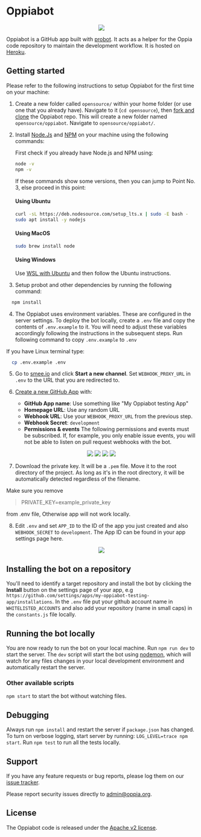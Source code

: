 # Oppiabot

<p align="center">
    <img src="images/oppiabot-display-image.png">
</p>

Oppiabot is a GitHub app built with [probot](https://github.com/probot/probot). It acts as a helper for the Oppia code repository to maintain the development workflow. It is hosted on [Heroku](https://www.heroku.com/).


## Getting started

Please refer to the following instructions to setup Oppiabot for the first time on your machine:

1. Create a new folder called `opensource/` within your home folder (or use one that you already have). Navigate to it (`cd opensource`), then [fork and clone](https://help.github.com/articles/fork-a-repo/) the Oppiabot repo. This will create a new folder named `opensource/oppiabot`. Navigate to `opensource/oppiabot/`.

2. Install [Node.Js](https://nodejs.org/) and [NPM](https://www.npmjs.com/) on your machine using the following commands:

    First check if you already have Node.js and NPM using:
    ```bash
    node -v
    npm -v
    ```
    If these commands show some versions, then you can jump to Point No. 3, else proceed in this point:
    #### Using Ubuntu
    ```bash
    curl -sL https://deb.nodesource.com/setup_lts.x | sudo -E bash -
    sudo apt install -y nodejs
    ```
       
    #### Using MacOS
    ```bash
    sudo brew install node
    ```

    #### Using Windows
    Use [WSL with Ubuntu](https://learn.microsoft.com/en-us/windows/wsl/install) and then follow the Ubuntu instructions.
    
3. Setup probot and other dependencies by running the following command:
  ```bash
    npm install
  ```

4. The Oppiabot uses environment variables. These are configured in the server settings. To deploy the bot locally, create a `.env` file and copy the contents of `.env.example` to it. You will need to adjust these variables accordingly following the instructions in the subsequent steps. Run following command to copy `.env.example` to `.env`

If you have Linux terminal type:
  ```bash
    cp .env.example .env
  ```

5. Go to [smee.io](https://smee.io/) and click **Start a new channel**. Set `WEBHOOK_PROXY_URL` in `.env` to the URL that you are redirected to.

6. [Create a new GitHub App](https://github.com/settings/apps/new) with:
    * **GitHub App name**: Use something like "My Oppiabot testing App"
    * **Homepage URL**: Use any random URL
    * **Webhook URL**: Use your `WEBHOOK_PROXY_URL` from the previous step.
    * **Webhook Secret**: `development`
    * **Permissions & events** The following permissions and events must be subscribed. If, for example, you only enable issue events, you will not be able to listen on pull request webhooks with the bot.

<p align="center">
  <img src="images/docs/repository_permissions.png">
  <img src="images/docs/organization_permissions.png">
  <img src="images/docs/account_permissions.png">
  <img src="images/docs/events.png">
</p>

7. Download the private key. It will be a `.pem` file. Move it to the root directory of the project. As long as it's in the root directory, it will be automatically detected regardless of the filename.

Make sure you remove
 > PRIVATE_KEY=example_private_key

from .env file, Otherwise app will not work locally.

8. Edit `.env` and set `APP_ID` to the ID of the app you just created and also `WEBHOOK_SECRET` to `development`. The App ID can be found in your app settings page here.

<p align="center">
    <img src="images/docs/sample_app_id.png">
</p>


## Installing the bot on a repository

You'll need to identify a target repository and install the bot by clicking the **Install** button on the settings page of your app, e.g `https://github.com/settings/apps/my-oppiabot-testing-app/installations`. In the `.env` file put your github account name in `WHITELISTED_ACCOUNTS` and also add your repository (name in small caps) in the `constants.js` file locally.


## Running the bot locally

You are now ready to run the bot on your local machine. Run `npm run dev` to start the server.
The `dev` script will start the bot using [nodemon](https://github.com/remy/nodemon#nodemon), which will watch for any files changes in your local development environment and automatically restart the server.

### Other available scripts

`npm start` to start the bot without watching files.


## Debugging
Always run `npm install` and restart the server if `package.json` has changed.
To turn on verbose logging, start server by running: `LOG_LEVEL=trace npm start`.
Run `npm test` to run all the tests locally.


## Support

If you have any feature requests or bug reports, please log them on our [issue tracker](https://github.com/oppia/oppiabot/issues/new?title=Describe%20your%20feature%20request%20or%20bug%20report%20succinctly&body=If%20you%27d%20like%20to%20propose%20a%20feature,%20describe%20what%20you%27d%20like%20to%20see.%20Mockups%20would%20be%20great!%0A%0AIf%20you%27re%20reporting%20a%20bug,%20please%20be%20sure%20to%20include%20the%20expected%20behaviour,%20the%20observed%20behaviour,%20and%20steps%20to%20reproduce%20the%20problem.%20Console%20copy-pastes%20and%20any%20background%20on%20the%20environment%20would%20also%20be%20helpful.%0A%0AIf%20the%20issue%20you%27re%20facing%20is%20probot-specific,%20it%20should%20be%20logged%20to%20the%20probot%20repository.%0A%0AThanks!).

Please report security issues directly to admin@oppia.org.

## License

The Oppiabot code is released under the [Apache v2 license](https://github.com/oppia/oppiabot/blob/master/LICENSE).
